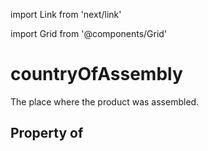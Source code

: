 import Link from 'next/link'
  
import Grid from '@components/Grid'

# countryOfAssembly

The place where the product was assembled.

## Property of



